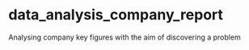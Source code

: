 # data_analysis_company_report
Analysing company key figures with the aim of discovering a problem 

